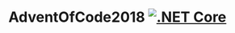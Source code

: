 # AdventOfCode2018 [![.NET Core](https://github.com/davecluderay/AdventOfCode2018/workflows/.NET%20Core/badge.svg)](https://github.com/davecluderay/AdventOfCode2018/actions?query=workflow%3A%22.NET+Core%22)
